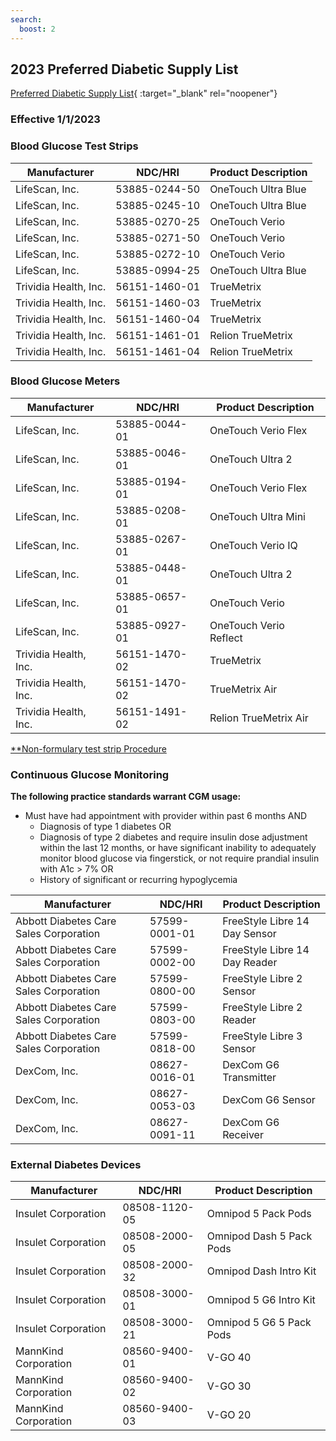 ```yaml
---
search:
  boost: 2
---
```


## 2023 Preferred Diabetic Supply List

[Preferred Diabetic Supply List](https://pharmacy.medicaid.ohio.gov/sites/default/files/OH_January_2023_PDSL_v1.pdf){ :target="_blank" rel="noopener"}

### Effective 1/1/2023

### Blood Glucose Test Strips

| Manufacturer          | NDC/HRI       | Product Description |
|-----------------------|---------------|---------------------|
| LifeScan, Inc.        | 53885-0244-50 | OneTouch Ultra Blue |
| LifeScan, Inc.        | 53885-0245-10 | OneTouch Ultra Blue |
| LifeScan, Inc.        | 53885-0270-25 | OneTouch Verio      |
| LifeScan, Inc.        | 53885-0271-50 | OneTouch Verio      |
| LifeScan, Inc.        | 53885-0272-10 | OneTouch Verio      |
| LifeScan, Inc.        | 53885-0994-25 | OneTouch Ultra Blue |
| Trividia Health, Inc. | 56151-1460-01 | TrueMetrix          |
| Trividia Health, Inc. | 56151-1460-03 | TrueMetrix          |
| Trividia Health, Inc. | 56151-1460-04 | TrueMetrix          |
| Trividia Health, Inc. | 56151-1461-01 | Relion TrueMetrix   |
| Trividia Health, Inc. | 56151-1461-04 | Relion TrueMetrix   |

### Blood Glucose Meters

| Manufacturer          | NDC/HRI       | Product Description    |
|-----------------------|---------------|------------------------|
| LifeScan, Inc.        | 53885-0044-01 | OneTouch Verio Flex    |
| LifeScan, Inc.        | 53885-0046-01 | OneTouch Ultra 2       |
| LifeScan, Inc.        | 53885-0194-01 | OneTouch Verio Flex    |
| LifeScan, Inc.        | 53885-0208-01 | OneTouch Ultra Mini    |
| LifeScan, Inc.        | 53885-0267-01 | OneTouch Verio IQ      |
| LifeScan, Inc.        | 53885-0448-01 | OneTouch Ultra 2       |
| LifeScan, Inc.        | 53885-0657-01 | OneTouch Verio         |
| LifeScan, Inc.        | 53885-0927-01 | OneTouch Verio Reflect |
| Trividia Health, Inc. | 56151-1470-02 | TrueMetrix             |
| Trividia Health, Inc. | 56151-1470-02 | TrueMetrix Air         |
| Trividia Health, Inc. | 56151-1491-02 | Relion TrueMetrix Air  |

[**Non-formulary test strip Procedure](https://special-spoon-f542dccd.pages.github.io/Pharmacist%20Reference%20Guide/Medication%20Guidance/Freestyle%20NEO/)

### Continuous Glucose Monitoring

**The following practice standards warrant CGM usage:**

-   Must have had appointment with provider within past 6 months AND
    -   Diagnosis of type 1 diabetes OR
    -   Diagnosis of type 2 diabetes and require insulin dose adjustment within the last 12 months, or have significant inability to adequately monitor blood glucose via fingerstick, or not require prandial insulin with A1c \> 7% OR
    -   History of significant or recurring hypoglycemia

| Manufacturer                           | NDC/HRI       | Product Description           |
|----------------------------------------|---------------|-------------------------------|
| Abbott Diabetes Care Sales Corporation | 57599-0001-01 | FreeStyle Libre 14 Day Sensor |
| Abbott Diabetes Care Sales Corporation | 57599-0002-00 | FreeStyle Libre 14 Day Reader |
| Abbott Diabetes Care Sales Corporation | 57599-0800-00 | FreeStyle Libre 2 Sensor      |
| Abbott Diabetes Care Sales Corporation | 57599-0803-00 | FreeStyle Libre 2 Reader      |
| Abbott Diabetes Care Sales Corporation | 57599-0818-00 | FreeStyle Libre 3 Sensor      |
| DexCom, Inc.                           | 08627-0016-01 | DexCom G6 Transmitter         |
| DexCom, Inc.                           | 08627-0053-03 | DexCom G6 Sensor              |
| DexCom, Inc.                           | 08627-0091-11 | DexCom G6 Receiver            |

### External Diabetes Devices

| Manufacturer         | NDC/HRI       | Product Description      |
|----------------------|---------------|--------------------------|
| Insulet Corporation  | 08508-1120-05 | Omnipod 5 Pack Pods      |
| Insulet Corporation  | 08508-2000-05 | Omnipod Dash 5 Pack Pods |
| Insulet Corporation  | 08508-2000-32 | Omnipod Dash Intro Kit   |
| Insulet Corporation  | 08508-3000-01 | Omnipod 5 G6 Intro Kit   |
| Insulet Corporation  | 08508-3000-21 | Omnipod 5 G6 5 Pack Pods |
| MannKind Corporation | 08560-9400-01 | V-GO 40                  |
| MannKind Corporation | 08560-9400-02 | V-GO 30                  |
| MannKind Corporation | 08560-9400-03 | V-GO 20                  |
